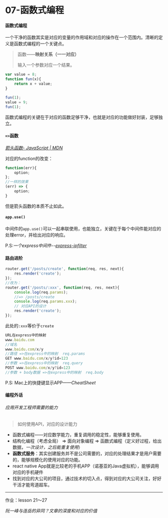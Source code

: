 # 07-函数式编程

#### 函数式编程

一个干净的函数其实是对应的变量的作用域和对应的操作在一个范围内。清晰的定义是函数式编程的一个关键点。

> 函数——**映射关系（一一对应）**
>
> 输入一个参数对应一个结果。

```js
var value = 8;
function fun(x){
    return x + value;
}

fun(1);
value = 9;
fun(1);
```

函数式编程的关键在于对应的函数足够干净，也就是对应的功能做好封装，足够独立。

#### `=>`函数

*[箭头函数- JavaScript | MDN](https://developer.mozilla.org/zh-CN/docs/Web/JavaScript/Reference/Functions/Arrow_functions)*

对应的function的改变：

```js
function(err){
    option;
};
//一样的效果
(err) => {
    option;
}
```

但是箭头函数的本质不止如此。

#### `app.use()`

中间件的`app.use()`可以一起串联使用，也能独立，关键在于每个中间件能对应的处理error，并给出对应的响应。

P.S:*一个express中间件--[express-ipfilter](https://www.npmjs.com/package/express-ipfilter)*

#### 路由进阶

```js
router.get('/posts/create', function(req, res, next){
    res.render('create');
});
//改为：
router.get('/posts/:xxx', function(req, res, next){
    console.log(req.params);
   	//=> /posts/create
    console.log(req.params.xxx);
    // 对应API的设计
    res.render('create');
});
```

此处的`:xxx`等价于`create`

```js
URL在express中的映射
www.baidu.com
//域名
www.baidu.com/x/y
//路径 =>在express中的映射  req.params
GET www.baidu.com/x/y?id=123
//参数 =>在express中的映射  req.query
POST www.baidu.com/x/y?id=123
//参数 + body数据 =>在express中的映射  req.body
```

P.S: Mac上的快捷键显示APP——*CheatSheet*

#### 编程外话

###### 应用开发工程师需要的能力

> 如何使用API，对应的设计能力

- 函数式编程——对应数学能力，重复调用的稳定性，能够重复使用。
- 结构化编程（考虑全局） => 面向对象编程 => 函数式编程（定义好过程，给出数据，*一次设计，之后能重复使用*）
- **函数式服务**：其实创建服务并不是公司需要的，对应的处理结果才是用户需要的，能够规模化的使用对应的功能。
- react native App就是比较老的手机APP（诺基亚的Java虚拟机），能够调用对应的手机硬件
- 找到对应的大公司的项目，通过技术的切入点，得到对应的大公司关注，好好干活才能弯道超车。

------

作业：lesson 21～27

*阮一峰与连岳的异同？文章的深度和对应的价值*
